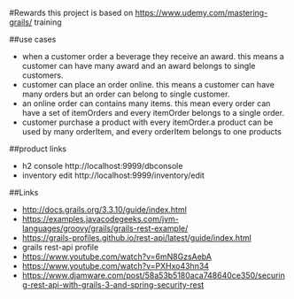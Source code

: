 #Rewards
this project is based on https://www.udemy.com/mastering-grails/ training

##use cases
- when a customer order a beverage they receive an award. this means a customer can have many award and an award 
belongs to single customers.
- customer can place an order online. this means a customer can have many orders but an order can belong to single
 customer.
- an online order can contains many items. this mean every order can have a set of itemOrders
and every itemOrder belongs to a single order.
- customer purchase a product with every itemOrder.a product can be used by many orderItem, and every orderItem 
belongs to one products

##product links
- h2 console http://localhost:9999/dbconsole
- inventory edit http://localhost:9999/inventory/edit

##Links
- http://docs.grails.org/3.3.10/guide/index.html
- https://examples.javacodegeeks.com/jvm-languages/groovy/grails/grails-rest-example/
- https://grails-profiles.github.io/rest-api/latest/guide/index.html
- grails rest-api profile
- https://www.youtube.com/watch?v=6mN8GzsAebA
- https://www.youtube.com/watch?v=PXHxo43hn34
- https://www.djamware.com/post/58a53b5180aca748640ce350/securing-rest-api-with-grails-3-and-spring-security-rest

